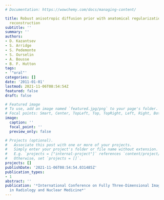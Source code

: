 ```yaml
---
# Documentation: https://wowchemy.com/docs/managing-content/

title: Robust anisotropic diffusion prior with anatomical regularization for 3D SPECT
  reconstruction
subtitle: ''
summary: ''
authors:
- D. Kazantsev
- S. Arridge
- S. Pedemonte
- S. Ourselin
- A. Bousse
- B. F. Hutton
tags:
- '"oral"'
categories: []
date: '2011-01-01'
lastmod: 2021-11-06T08:54:54Z
featured: false
draft: false

# Featured image
# To use, add an image named `featured.jpg/png` to your page's folder.
# Focal points: Smart, Center, TopLeft, Top, TopRight, Left, Right, BottomLeft, Bottom, BottomRight.
image:
  caption: ''
  focal_point: ''
  preview_only: false

# Projects (optional).
#   Associate this post with one or more of your projects.
#   Simply enter your project's folder or file name without extension.
#   E.g. `projects = ["internal-project"]` references `content/project/deep-learning/index.md`.
#   Otherwise, set `projects = []`.
projects: []
publishDate: '2021-11-06T08:54:54.031485Z'
publication_types:
- 1
abstract: ''
publication: '*International Conference on Fully Three-Dimensional Image Reconstruction
  in Radiology and Nuclear Medicine*'
---
```

